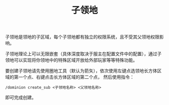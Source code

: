 ﻿---
title: 子领地
createTime: 2025/03/14 09:32:52
permalink: /doc/player/dominion/sub/
---

子领地是领地的子区域，每个子领地都有独立的权限系统，且不受其父领地权限影响。

子领地理论上可以无限嵌套（具体深度取决于服主在配置文件中的配置），通过子领地可以实现将你领地中的特殊区域开放给外部玩家等等特殊功能。

要创建子领地请先使用圈地工具（默认为箭矢），依次使用左键点选领地长方体区域的第一个点、右键点击长方体区域的第二个点，
然后使用指令：

```
/dominion create_sub <子领地名称> <父领地名称>
```

即可完成创建。

